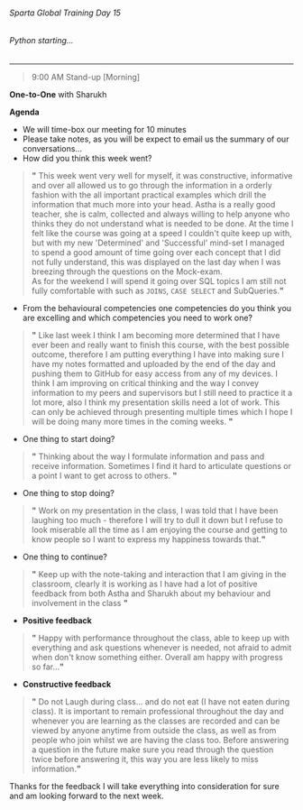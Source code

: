 ###### Sparta Global Training Day 15
###### Python starting...
___

> 9:00 AM Stand-up [Morning]





**One-to-One** with Sharukh<br>

**Agenda**
- We will time-box our meeting for 10 minutes
- Please take notes, as you will be expect to email us the summary of our conversations...
- How did you think this week went?
> **"** This week went very well for myself, it was constructive, informative and over all allowed us to 
>go through the information in a orderly fashion with the all important practical examples which drill the information
>that much more into your head. Astha is a really good teacher, she is calm, collected and always willing to help 
>anyone who thinks they do not understand what is needed to be done. At the time I felt like the course was going at a speed I 
>couldn't quite keep up with, but with my new 'Determined' and 'Successful' mind-set I managed to spend a good amount of time going 
>over each concept that I did not fully understand, this was displayed on the last day when I was breezing through the questions on the Mock-exam.  
>As for the weekend I will spend it going over SQL topics I am still not fully comfortable with such as `JOINS`,
>`CASE SELECT` and SubQueries.**"**
- From the behavioural competencies one competencies do you think you are excelling and which competencies you need to work one?
> **"** Like last week I think I am becoming more determined that I have ever been and really want to finish this course, with the best 
>possible outcome, therefore I am putting everything I have into making sure I have my notes formatted and uploaded by the end of the day 
>and pushing them to GitHub for easy access from any of my devices. I think I am improving on critical thinking and the way I convey
>information to my peers and supervisors but I still need to practice it a lot more, also I think my presentation skills need a lot 
>of work. This can only be achieved through presenting multiple times which I hope I will be doing many more times in the coming weeks. **"**
- One thing to start doing? 
> **"** Thinking about the way I formulate information and pass and receive information. Sometimes I find it hard to articulate questions 
>or a point I want to get across to others. **"**
- One thing to stop doing? 
> **"** Work on my presentation in the class, I was told that I have been laughing too much - therefore I will try to 
>dull it down but I refuse to look miserable all the time as I am enjoying the course and getting to know people so I want to express 
>my happiness towards that.**"**
- One thing to continue?
> **"** Keep up with the note-taking and interaction that I am giving in the classroom, clearly it is working as I have had a lot of positive 
>feedback from both Astha and Sharukh about my behaviour and involvement in the class **"**

* **Positive feedback** <br>
 > **"** Happy with performance throughout the class, able to keep up with everything and 
 ask questions whenever is needed, not afraid to admit when don't know something either. Overall am happy with
 progress so far...**"**

* **Constructive feedback** <br>
> **"** Do not Laugh during class... and do not eat (I have not eaten during class). It is 
 important to remain professional throughout the day and whenever you are learning as the classes are recorded and can be 
 viewed by anyone anytime from outside the class, as well as from people who join whilst we are having the class too. Before
 answering a question in the future make sure you read through the question twice before answering it, this way you 
 are less likely to miss information.**"**

Thanks for the feedback I will take everything into consideration for sure and am looking forward to the next week. 
